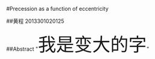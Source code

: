 #Precession as a function of eccentricity

##黄程   2013301020125

##Abstract
"<font size=11>我是变大的字</font>"
